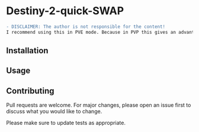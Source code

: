 # Destiny-2-quick-SWAP
```diff
- DISCLAIMER: The author is not responsible for the content!
I recommend using this in PVE mode. Because in PVP this gives an advantage over other players.
```
## Installation


## Usage



## Contributing
Pull requests are welcome. For major changes, please open an issue first to discuss what you would like to change.

Please make sure to update tests as appropriate.

